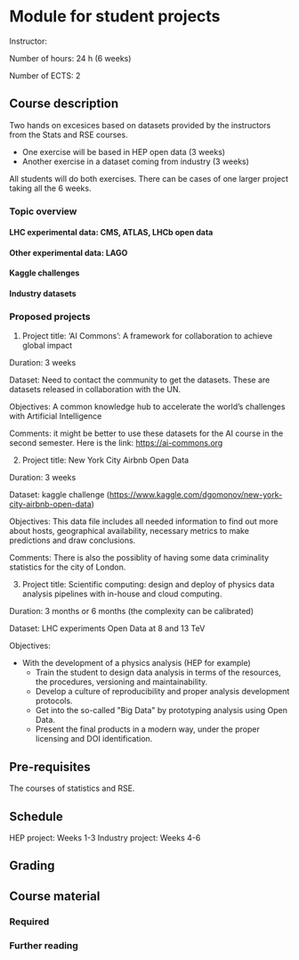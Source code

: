 # Module for student projects

Instructor:

Number of hours: 24 h (6 weeks)

Number of ECTS: 2

## Course description

Two hands on excesices based on datasets provided by the instructors from the Stats and RSE courses.

* One exercise will be based in HEP open data (3 weeks)
* Another exercise in a dataset coming from industry (3 weeks)

All students will do both exercises. There can be cases of one larger project taking all the 6 weeks. 

### Topic overview

#### LHC experimental data: CMS, ATLAS, LHCb open data
#### Other experimental data: LAGO
#### Kaggle challenges
#### Industry datasets

### Proposed projects

1. Project title: ‘AI Commons’: A framework for collaboration to achieve global impact

Duration: 3 weeks

Dataset: Need to contact the community to get the datasets. These are datasets released in collaboration with the UN.

Objectives: A common knowledge hub to accelerate the world’s challenges with Artificial Intelligence

Comments: it might be better to use these datasets for the AI course in the second semester. Here is the link: https://ai-commons.org


2. Project title: New York City Airbnb Open Data

Duration: 3 weeks

Dataset: kaggle challenge (https://www.kaggle.com/dgomonov/new-york-city-airbnb-open-data)

Objectives: This data file includes all needed information to find out more about hosts, geographical availability, necessary metrics to make predictions and draw conclusions. 

Comments: There is also the possiblity of having some data criminality statistics for the city of London. 


3. Project title: Scientific computing: design and deploy of physics data analysis pipelines with in-house and cloud computing.

Duration: 3 months or 6 months (the complexity can be calibrated)

Dataset: LHC experiments Open Data at 8 and 13 TeV 

Objectives: 
* With the development of a physics analysis (HEP for example)
    * Train the student to design data analysis in terms of the resources, the procedures, versioning and maintainability.
    * Develop a culture of reproducibility and proper analysis development protocols.
    * Get into the so-called "Big Data" by prototyping analysis using Open Data.
    * Present the final products in a modern way, under the proper licensing and DOI identification.


## Pre-requisites

The courses of statistics and RSE. 

## Schedule

HEP project: Weeks 1-3
Industry project: Weeks 4-6

## Grading

## Course material

### Required
### Further reading
